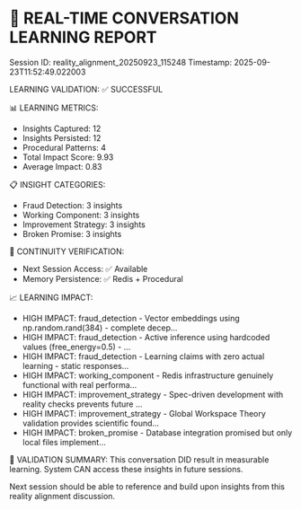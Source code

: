 
🧠 REAL-TIME CONVERSATION LEARNING REPORT
========================================

Session ID: reality_alignment_20250923_115248
Timestamp: 2025-09-23T11:52:49.022003

LEARNING VALIDATION: ✅ SUCCESSFUL

📊 LEARNING METRICS:
- Insights Captured: 12
- Insights Persisted: 12
- Procedural Patterns: 4
- Total Impact Score: 9.93
- Average Impact: 0.83

📋 INSIGHT CATEGORIES:
- Fraud Detection: 3 insights
- Working Component: 3 insights
- Improvement Strategy: 3 insights
- Broken Promise: 3 insights

🔄 CONTINUITY VERIFICATION:
- Next Session Access: ✅ Available
- Memory Persistence: ✅ Redis + Procedural

📈 LEARNING IMPACT:
- HIGH IMPACT: fraud_detection - Vector embeddings using np.random.rand(384) - complete decep...
- HIGH IMPACT: fraud_detection - Active inference using hardcoded values (free_energy=0.5) - ...
- HIGH IMPACT: fraud_detection - Learning claims with zero actual learning - static responses...
- HIGH IMPACT: working_component - Redis infrastructure genuinely functional with real performa...
- HIGH IMPACT: improvement_strategy - Spec-driven development with reality checks prevents future ...
- HIGH IMPACT: improvement_strategy - Global Workspace Theory validation provides scientific found...
- HIGH IMPACT: broken_promise - Database integration promised but only local files implement...

🎯 VALIDATION SUMMARY:
This conversation DID result in measurable learning.
System CAN access these insights in future sessions.

Next session should be able to reference and build upon insights from this reality alignment discussion.
